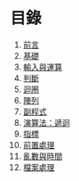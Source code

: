 # 目錄

1. [前言](https://github.com/xixa3333/C-Textbook/blob/main/%E5%89%8D%E8%A8%80.md)
2. [基礎](https://github.com/xixa3333/C-Plus-Plus-Textbook/blob/main/%E5%9F%BA%E7%A4%8E.md)
3. [輸入與運算](https://github.com/xixa3333/C-Plus-Plus-Textbook/blob/main/%E8%BC%B8%E5%85%A5%E8%88%87%E9%81%8B%E7%AE%97.md)
4. [判斷](https://github.com/xixa3333/C-Plus-Plus-Textbook/blob/main/%E5%88%A4%E6%96%B7.md)
5.  [迴圈](https://github.com/xixa3333/C-Plus-Plus-Textbook/blob/main/%E8%BF%B4%E5%9C%88.md)
6. [陣列](https://github.com/xixa3333/C-Plus-Plus-Textbook/blob/main/%E9%99%A3%E5%88%97.md)
7. [副程式](https://github.com/xixa3333/C-Plus-Plus-Textbook/blob/main/%E5%89%AF%E7%A8%8B%E5%BC%8F.md)
8. [演算法：遞迴]()
9. [指標]()
10. [前置處理]()
11. [亂數與時間]()
12. [檔案處理]()
